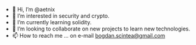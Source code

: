 - 👋 Hi, I’m @aetnix
- 👀 I’m interested in security and crypto.
- 🌱 I’m currently learning solidity.
- 💞️ I’m looking to collaborate on new projects to learn new technologies.
- 📫 How to reach me ... on e-mail bogdan.scintea@gmail.com

<!---
aetnix/aetnix is a ✨ special ✨ repository because its `README.md` (this file) appears on your GitHub profile.
You can click the Preview link to take a look at your changes.
--->

